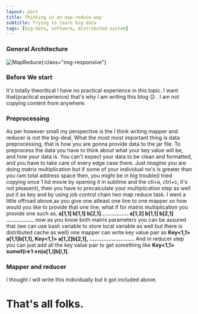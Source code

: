 ```yaml
---
layout: post
title: Thinking in an map-reduce way
subtitle: Trying to learn big data
tags: [big-data, software, distributed-system]
---
```

### General Architecture
![MapReduce](https://www.networkershome.com/wp-content/uploads/2017/10/nh-big-data-hadoop.jpg){:class="img-responsive"}
### Before We start
It's totally theoritical I have no practical experience in this topic. I want that(practical experience) that's why I am writing this blog &#x1f609; . I am not copying content from anywhere.

### Preprocessing
As per however small my perspective is the I think writing mapper and reducer is not the big-deal, What the most most important thing is data preprocessing, that is how you are gonna provide data to the jar file. To preprocess the data you have to think about what your key value will be, and how your data is. You can't expect your data to be clean and formatted, and you have to take care of every edge case there. Just imagine you are doing matrix multiplication but if some of your individual no's is greater than you ram total address space then, you might be in big trouble(I tried copying once 1 hd movie by opening it in sublime and the ctl+a, ctrl+c, it's not pleasent), then you have to precalculate your multiplication step as well put it as key and by using job control chain two map reduce task. I went a little offroad above,as you give one atleast one line to one mapper so how would you like to provide that one line, what if for matrix multiplication you provide one such as, **a[1,1] b[1,1] b[2,1]................ a[1,2] b[1,1] b[2,1] ................** now as you know both matrix parameters you can be assured that (we can use bash variable to store local variable as well but there is distributed cache as well) one mapper can write key value pair as **Key<1,1> a[1,1]b[1,1], Key<1,1> a[1,2]b[2,1], ..........................** And in reducer step you can just add all the key value pair to get something like **Key<1,1> sumof(i=>1->n)a[1,i]b[i,1]**. 

### Mapper and reducer
I thought I will write this individually but it got included above. 

# That's all folks.
